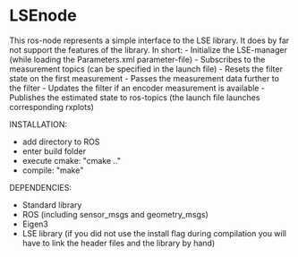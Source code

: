 LSEnode
=======

This ros-node represents a simple interface to the LSE library. It does by far not support the features of the library.
In short:
	- Initialize the LSE-manager (while loading the Parameters.xml parameter-file)
	- Subscribes to the measurement topics (can be specified in the launch file)
	- Resets the filter state on the first measurement
	- Passes the measurement data further to the filter
	- Updates the filter if an encoder measurement is available
	- Publishes the estimated state to ros-topics (the launch file launches corresponding rxplots)

INSTALLATION:
- add directory to ROS
- enter build folder
- execute cmake: "cmake .."
- compile: "make"

DEPENDENCIES:
- Standard library
- ROS (including sensor_msgs and geometry_msgs)
- Eigen3
- LSE library (if you did not use the install flag during compilation you will have to link the header files and the library by hand)
